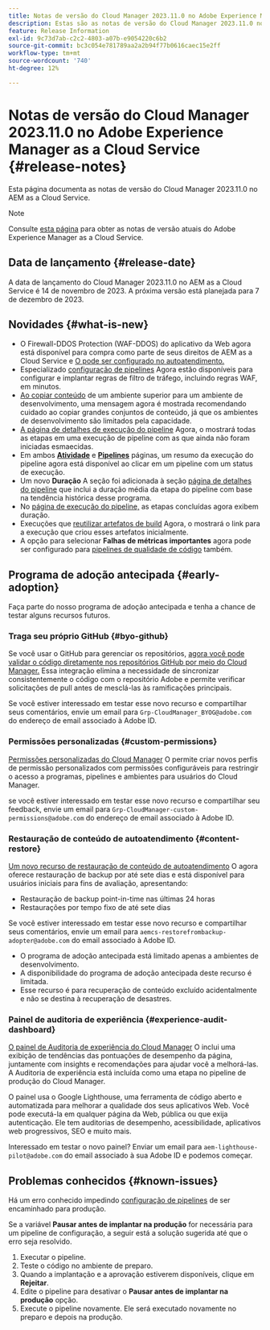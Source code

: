 ```yaml
---
title: Notas de versão do Cloud Manager 2023.11.0 no Adobe Experience Manager as a Cloud Service
description: Estas são as notas de versão do Cloud Manager 2023.11.0 no AEM as a Cloud Service.
feature: Release Information
exl-id: 9c73d7ab-c2c2-4803-a07b-e9054220c6b2
source-git-commit: bc3c054e781789aa2a2b94f77b0616caec15e2ff
workflow-type: tm+mt
source-wordcount: '740'
ht-degree: 12%

---
```



# Notas de versão do Cloud Manager 2023.11.0 no Adobe Experience Manager as a Cloud Service {#release-notes}

Esta página documenta as notas de versão do Cloud Manager 2023.11.0 no AEM as a Cloud Service.

>[!NOTE]
>
>Consulte [esta página](/help/release-notes/release-notes-cloud/release-notes-current.md) para obter as notas de versão atuais do Adobe Experience Manager as a Cloud Service.

## Data de lançamento {#release-date}

A data de lançamento do Cloud Manager 2023.11.0 no AEM as a Cloud Service é 14 de novembro de 2023. A próxima versão está planejada para 7 de dezembro de 2023.

## Novidades {#what-is-new}

* O Firewall-DDOS Protection (WAF-DDOS) do aplicativo da Web agora está disponível para compra como parte de seus direitos de AEM as a Cloud Service e [O pode ser configurado no autoatendimento.](/help/implementing/cloud-manager/getting-access-to-aem-in-cloud/creating-production-programs.md)
* Especializado [configuração de pipelines](/help/implementing/cloud-manager/configuring-pipelines/introduction-ci-cd-pipelines.md) Agora estão disponíveis para configurar e implantar regras de filtro de tráfego, incluindo regras WAF, em minutos.
* [Ao copiar conteúdo](/help/implementing/developing/tools/content-copy.md) de um ambiente superior para um ambiente de desenvolvimento, uma mensagem agora é mostrada recomendando cuidado ao copiar grandes conjuntos de conteúdo, já que os ambientes de desenvolvimento são limitados pela capacidade.
* [A página de detalhes de execução do pipeline](/help/implementing/cloud-manager/configuring-pipelines/managing-pipelines.md#view-details) Agora, o mostrará todas as etapas em uma execução de pipeline com as que ainda não foram iniciadas esmaecidas.
* Em ambos **[Atividade](/help/implementing/cloud-manager/configuring-pipelines/managing-pipelines.md#activity)** e **[Pipelines](/help/implementing/cloud-manager/configuring-pipelines/managing-pipelines.md#pipelines)** páginas, um resumo da execução do pipeline agora está disponível ao clicar em um pipeline com um status de execução.
* Um novo **Duração** A seção foi adicionada à seção [página de detalhes do pipeline](/help/implementing/cloud-manager/configuring-pipelines/managing-pipelines.md#view-details) que inclui a duração média da etapa do pipeline com base na tendência histórica desse programa.
* No [página de execução do pipeline,](/help/implementing/cloud-manager/configuring-pipelines/managing-pipelines.md#activity-window) as etapas concluídas agora exibem duração.
* Execuções que [reutilizar artefatos de build](/help/implementing/cloud-manager/getting-access-to-aem-in-cloud/setting-up-project.md#build-artifact-reuse) Agora, o mostrará o link para a execução que criou esses artefatos inicialmente.
* A opção para selecionar **Falhas de métricas importantes** agora pode ser configurado para [pipelines de qualidade de código](/help/implementing/cloud-manager/configuring-pipelines/configuring-non-production-pipelines.md) também.


## Programa de adoção antecipada {#early-adoption}

Faça parte do nosso programa de adoção antecipada e tenha a chance de testar alguns recursos futuros.

### Traga seu próprio GitHub {#byo-github}

Se você usar o GitHub para gerenciar os repositórios, [agora você pode validar o código diretamente nos repositórios GitHub por meio do Cloud Manager.](/help/implementing/cloud-manager/managing-code/byo-github.md) Essa integração elimina a necessidade de sincronizar consistentemente o código com o repositório Adobe e permite verificar solicitações de pull antes de mesclá-las às ramificações principais.

Se você estiver interessado em testar esse novo recurso e compartilhar seus comentários, envie um email para `Grp-CloudManager_BYOG@adobe.com` do endereço de email associado à Adobe ID.

### Permissões personalizadas {#custom-permissions}

[Permissões personalizadas do Cloud Manager](/help/implementing/cloud-manager/custom-permissions.md) O permite criar novos perfis de permissão personalizados com permissões configuráveis para restringir o acesso a programas, pipelines e ambientes para usuários do Cloud Manager.

se você estiver interessado em testar esse novo recurso e compartilhar seu feedback, envie um email para `Grp-CloudManager-custom-permissions@adobe.com` do endereço de email associado à Adobe ID.

### Restauração de conteúdo de autoatendimento {#content-restore}

[Um novo recurso de restauração de conteúdo de autoatendimento](/help/operations/restore.md) O agora oferece restauração de backup por até sete dias e está disponível para usuários iniciais para fins de avaliação, apresentando:

* Restauração de backup point-in-time nas últimas 24 horas
* Restaurações por tempo fixo de até sete dias

Se você estiver interessado em testar esse novo recurso e compartilhar seus comentários, envie um email para `aemcs-restorefrombackup-adopter@adobe.com` do email associado à Adobe ID.

* O programa de adoção antecipada está limitado apenas a ambientes de desenvolvimento.
* A disponibilidade do programa de adoção antecipada deste recurso é limitada.
* Esse recurso é para recuperação de conteúdo excluído acidentalmente e não se destina à recuperação de desastres.

### Painel de auditoria de experiência {#experience-audit-dashboard}

[O painel de Auditoria de experiência do Cloud Manager](/help/implementing/cloud-manager/experience-audit-dashboard.md) O inclui uma exibição de tendências das pontuações de desempenho da página, juntamente com insights e recomendações para ajudar você a melhorá-las. A Auditoria de experiência está incluída como uma etapa no pipeline de produção do Cloud Manager.

O painel usa o Google Lighthouse, uma ferramenta de código aberto e automatizada para melhorar a qualidade dos seus aplicativos Web. Você pode executá-la em qualquer página da Web, pública ou que exija autenticação. Ele tem auditorias de desempenho, acessibilidade, aplicativos web progressivos, SEO e muito mais.

Interessado em testar o novo painel? Enviar um email para `aem-lighthouse-pilot@adobe.com` do email associado à sua Adobe ID e podemos começar.

## Problemas conhecidos {#known-issues}

Há um erro conhecido impedindo [configuração de pipelines](/help/implementing/cloud-manager/configuring-pipelines/introduction-ci-cd-pipelines.md##config-deployment-pipeline) de ser encaminhado para produção.

Se a variável **Pausar antes de implantar na produção** for necessária para um pipeline de configuração, a seguir está a solução sugerida até que o erro seja resolvido.

1. Executar o pipeline.
1. Teste o código no ambiente de preparo.
1. Quando a implantação e a aprovação estiverem disponíveis, clique em **Rejeitar**.
1. Edite o pipeline para desativar o **Pausar antes de implantar na produção** opção.
1. Execute o pipeline novamente. Ele será executado novamente no preparo e depois na produção.

